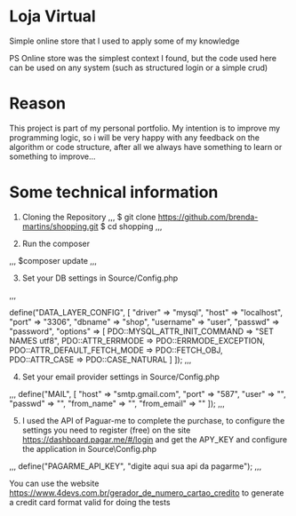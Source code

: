 # Loja Virtual 

Simple online store that I used to apply some of my knowledge

PS Online store was the simplest context I found, but the code used here can be used on any system (such as structured login or a simple crud)



# Reason

This project is part of my personal portfolio. My intention is to improve my programming logic, so i will be very happy with any feedback on the algorithm or code structure, after all we always have something to learn or something to improve...


# Some technical information

1. Cloning the Repository
,,,
$ git clone  https://github.com/brenda-martins/shopping.git
$ cd shopping
,,,

2. Run the composer

,,,
$composer update
,,,

3. Set your DB settings in Source/Config.php

,,,

define("DATA_LAYER_CONFIG", [
    "driver" => "mysql",
    "host" => "localhost",
    "port" => "3306",
    "dbname" => "shop",
    "username" => "user",
    "passwd" => "password",
    "options" => [
        PDO::MYSQL_ATTR_INIT_COMMAND => "SET NAMES utf8",
        PDO::ATTR_ERRMODE => PDO::ERRMODE_EXCEPTION,
        PDO::ATTR_DEFAULT_FETCH_MODE => PDO::FETCH_OBJ,
        PDO::ATTR_CASE => PDO::CASE_NATURAL
    ]
]);
,,,

4. Set your email provider settings in Source/Config.php

,,,
define("MAIL", [
    "host" => "smtp.gmail.com",
    "port" => "587",
    "user" => "",
    "passwd" => "",
    "from_name" => "",
    "from_email" => ""
]);
,,,



5. I used the API of Paguar-me to complete the purchase, to configure the settings you need to register (free) on the site https://dashboard.pagar.me/#/login  and get the APY_KEY and configure the application in Source\Config.php

,,,
define("PAGARME_API_KEY", "digite aqui sua api da pagarme");
,,,

You can use the website https://www.4devs.com.br/gerador_de_numero_cartao_credito to generate a credit card format valid for doing the tests

